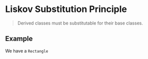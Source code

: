 # Liskov Substitution Principle
> Derived classes must be substitutable for their base classes.

## Example
We have a `Rectangle`

